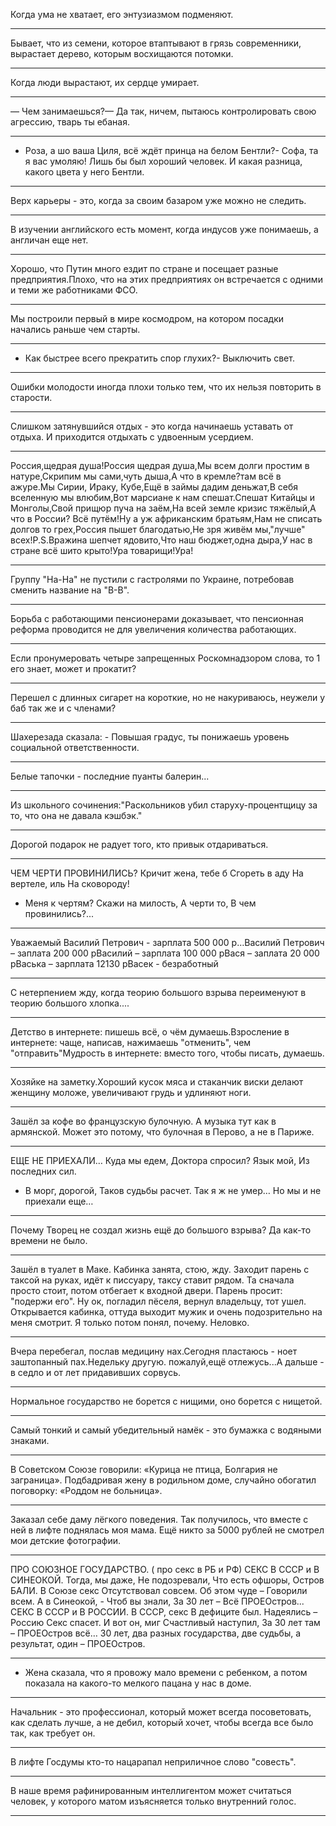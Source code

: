 Когда ума не хватает, его энтузиазмом подменяют.

---
Бывает, что из семени, которое втаптывают в грязь современники, вырастает дерево, которым восхищаются потомки.

---
Когда люди вырастают, их сердце умирает.

---
— Чем занимаешься?— Да так, ничем, пытаюсь контролировать свою агрессию, тварь ты ебаная.

---
- Роза, а шо ваша Циля, всё ждёт принца на белом Бентли?- Софа, та я вас умоляю! Лишь бы был хороший человек. И какая разница, какого цвета у него Бентли.

---
Верх карьеры - это, когда за своим базаром уже можно не следить.

---
В изучении английского есть момент, когда индусов уже  понимаешь, а англичан еще нет.

---
Хорошо, что Путин много ездит по стране и посещает разные предприятия.Плохо, что на этих предприятиях он встречается с одними и теми же работниками ФСО.

---
Мы построили первый в мире космодром, на котором посадки начались раньше чем старты.

---
- Как быстрее всего прекратить спор глухих?- Выключить свет.

---
Ошибки молодости иногда плохи только тем, что их нельзя повторить в старости.

---
Слишком затянувшийся отдых - это когда начинаешь уставать от отдыха. И приходится отдыхать с удвоенным усердием.

---
Россия,щедрая душа!Россия щедрая душа,Мы всем долги простим в натуре,Скрипим мы сами,чуть дыша,А что в кремле?там всё в ажуре.Мы Сирии, Ираку, Кубе,Ещё в займы дадим деньжат,В себя вселенную мы влюбим,Вот марсиане к нам спешат.Спешат Китайцы и Монголы,Свой прищюр пуча на заём,На всей земле кризис тяжёлый,А что в России? Всё путём!Ну а уж африканским братьям,Нам не списать долгов то грех,Россия пышет благодатью,Не зря живём мы,"лучше" всех!P.S.Вражина шепчет ядовито,Что наш  бюджет,одна дыра,У нас в стране всё шито крыто!Ура товарищи!Ура!

---
Группу "На-На" не пустили с гастролями по Украине, потребовав сменить название на "В-В".

---
Борьба с работающими пенсионерами доказывает, что пенсионная реформа проводится не для увеличения количества работающих.

---
Если пронумеровать четыре запрещенных Роскомнадзором слова, то 1 его знает, может и прокатит?

---
Перешел с длинных сигарет на короткие, но не накуриваюсь, неужели у баб так же и с членами?

---
Шахерезада сказала: - Повышая градус, ты понижаешь уровень социальной ответственности.

---
Белые тапочки - последние пуанты балерин...

---
Из школьного сочинения:"Раскольников убил старуху-процентщицу за то, что она не давала кэшбэк."

---
Дорогой подарок не радует того, кто привык отдариваться.

---
ЧЕМ  ЧЕРТИ  ПРОВИНИЛИСЬ?
Кричит жена, тебе б
Сгореть в аду
На вертеле, иль
На сковороду!
- Меня к чертям?
Скажи на милость,
А черти то,
В чем провинились?...

---
Уважаемый Василий Петрович - зарплата 500 000 р…Василий Петрович – заплата 200 000 рВасилий – зарплата 100 000 рВася – заплата 20 000 рВаська – зарплата 12130 рВасек - безработный

---
С нетерпением жду, когда теорию большого взрыва переименуют в теорию большого хлопка....

---
Детство в интернете: пишешь всё, о чём думаешь.Взросление в интернете: чаще, написав, нажимаешь "отменить", чем "отправить"Мудрость в интернете: вместо того, чтобы писать, думаешь.

---
Хозяйке на заметку.Хороший кусок мяса и стаканчик виски делают женщину моложе, увеличивают грудь и удлиняют ноги.

---
Зашёл за кофе во французскую булочную. А музыка тут как в армянской. Может это потому, что булочная в Перово, а не в Париже.

---
ЕЩЕ  НЕ  ПРИЕХАЛИ…
Куда мы едем,
Доктора спросил?
Язык мой,
Из последних сил.
- В морг, дорогой,
Таков судьбы расчет.
Так я ж не умер…
Но мы и не приехали еще…

---
Почему Творец не создал жизнь ещё до большого взрыва? Да как-то времени не было.

---
Зашёл в туалет в Маке. Кабинка занята, стою, жду. Заходит парень с таксой на руках, идёт к писсуару, таксу ставит рядом. Та сначала просто стоит, потом отбегает к входной двери. Парень просит: "подержи его". Ну ок, погладил пёселя, вернул владельцу, тот ушел. Открывается кабинка, оттуда выходит мужик и очень подозрительно на меня смотрит. Я только потом понял, почему. Неловко.

---
Вчера перебегал, послав медицину нах.Сегодня пластаюсь - ноет заштопанный пах.Недельку другую. пожалуй,ещё отлежусь...А дальше - в седло и от лет придавивших сорвусь.

---
Нормальное государство не борется с нищими, оно борется с нищетой.

---
Самый тонкий и самый убедительный намёк - это бумажка с водяными знаками.

---
В Советском Союзе говорили: «Курица не птица, Болгария не заграница». Подбадривая жену в родильном доме, случайно обогатил поговорку: «Роддом не больница».

---
Заказал себе даму лёгкого поведения. Так получилось, что вместе с ней в лифте поднялась моя мама. Ещё никто за 5000 рублей не смотрел мои детские фотографии.

---
ПРО  СОЮЗНОЕ  ГОСУДАРСТВО.
 ( про секс в РБ и РФ)
СЕКС  В  СССР и  В  СИНЕОКОЙ.
Тогда, мы даже,
Не подозревали,
Что есть офшоры,
Остров БАЛИ.
В Союзе секс
Отсутствовал совсем.
Об этом чуде –
Говорили всем.
А в Синеокой, -
Чтоб вы знали,
За 30 лет –
Всё  ПРОЕОстров...
СЕКС  В СССР  и  В  РОССИИ.
В СССР, секс
В дефиците был.
Надеялись  – Россию
Секс спасет.
И вот он, миг
Счастливый наступил,
За 30 лет там –
ПРОЕОстров  всё…
30 лет, два разных государства, две судьбы,
а результат, один – ПРОЕОстров.

---
- Жена сказала, что я провожу мало времени с ребенком, а потом показала на какого-то мелкого пацана у нас в доме.

---
Начальник - это профессионал, который может всегда посоветовать, как сделать лучше, а не дебил, который хочет, чтобы всегда все было так, как требует он.

---
В лифте Госдумы кто-то нацарапал неприличное слово "совесть".

---
В наше время рафинированным интеллигентом может считаться человек, у которого матом изъясняется только внутренний голос.

---
